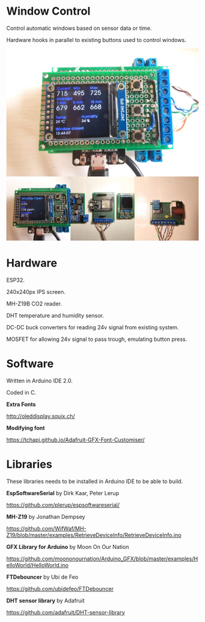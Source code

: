 # Window Control

Control automatic windows based on sensor data or time.

Hardware hooks in parallel to existing buttons used to control windows.

![Circuit bords](circuit-boards.jpg)

# Hardware

ESP32.

240x240px IPS screen.

MH-Z19B CO2 reader.

DHT temperature and humidity sensor.

DC-DC buck converters for reading 24v signal from existing system.

MOSFET for allowing 24v signal to pass trough, emulating button press.

# Software

Written in Arduino IDE 2.0.

Coded in C.

**Extra Fonts**

http://oleddisplay.squix.ch/

**Modifying font**

https://tchapi.github.io/Adafruit-GFX-Font-Customiser/

# Libraries

These libraries needs to be installed in Arduino IDE to be able to build.

**EspSoftwareSerial** by Dirk Kaar, Peter Lerup

https://github.com/plerup/espsoftwareserial/

**MH-Z19** by Jonathan Dempsey

https://github.com/WifWaf/MH-Z19/blob/master/examples/RetrieveDeviceInfo/RetrieveDeviceInfo.ino

**GFX Library for Arduino** by Moon On Our Nation

https://github.com/moononournation/Arduino_GFX/blob/master/examples/HelloWorld/HelloWorld.ino

**FTDebouncer** by Ubi de Feo

https://github.com/ubidefeo/FTDebouncer

**DHT sensor library** by Adafruit

https://github.com/adafruit/DHT-sensor-library
